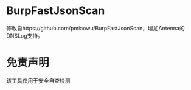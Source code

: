 # BurpFastJsonScan
修改自https://github.com/pmiaowu/BurpFastJsonScan，增加Antenna的DNSLog支持。

# 免责声明
该工具仅用于安全自查检测

